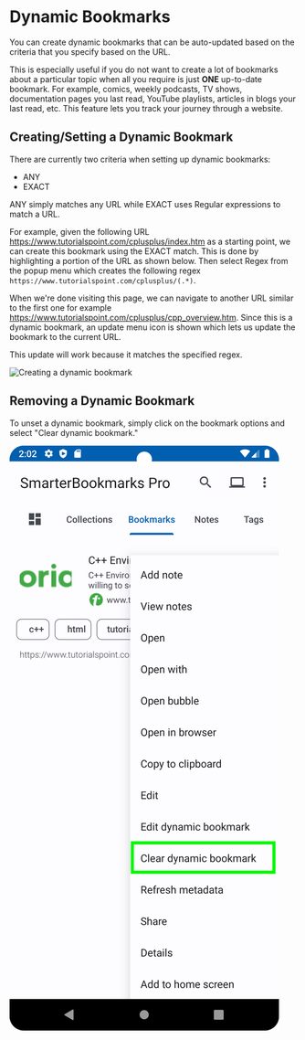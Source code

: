 # Dynamic Bookmarks

You can create dynamic bookmarks that can be auto-updated based on the criteria that you specify based on the URL.

This is especially useful if you do not want to create a lot of bookmarks about a particular topic when all you require is just **ONE** up-to-date bookmark. For example, comics, weekly podcasts, TV shows, documentation pages you last read, YouTube playlists, articles in blogs your last read, etc. This feature lets you track your journey through a website.

## Creating/Setting a Dynamic Bookmark

There are currently two criteria when setting up dynamic bookmarks:

* ANY
* EXACT

ANY simply matches any URL while EXACT uses Regular expressions to match a URL.

For example, given the following URL <https://www.tutorialspoint.com/cplusplus/index.htm> as a starting point, we can create this bookmark using the EXACT match. This is done by highlighting a portion of the URL as shown below. Then select Regex from the popup menu which creates the following regex `https://www.tutorialspoint.com/cplusplus/(.*)`.

When we're done visiting this page, we can navigate to another URL similar to the first one for example <https://www.tutorialspoint.com/cplusplus/cpp_overview.htm>. Since this is a dynamic bookmark, an update menu icon is shown which lets us update the bookmark to the current URL.

This update will work because it matches the specified regex.

![Creating a dynamic bookmark](../assets/1.gif "Creating a dynamic bookmark")

## Removing a Dynamic Bookmark

To unset a dynamic bookmark, simply click on the bookmark options and select "Clear dynamic bookmark."

![Clear a dynamic bookmark](../assets/12.png "Clear a dynamic bookmark")
